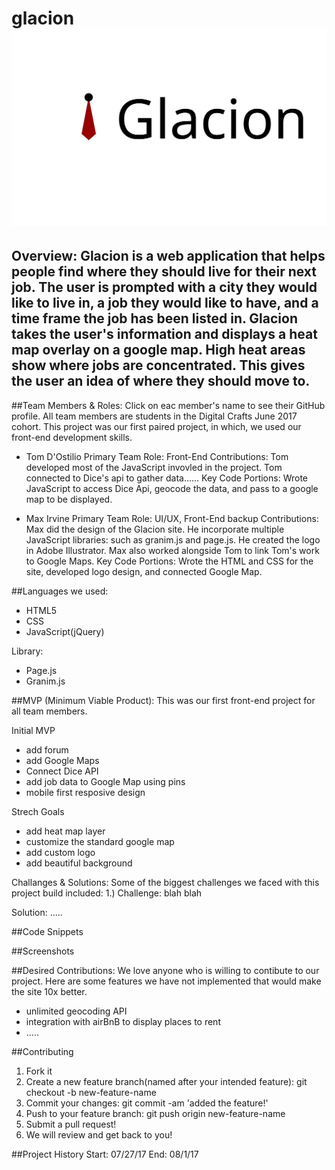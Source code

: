 # glacion ![alt text](https://raw.githubusercontent.com/maxIrvine/glacion/master/images/glacion-logo-red.svg)

## Overview: Glacion is a web application that helps people find where they should live for their next job. The user is prompted with a city they would like to live in, a job they would like to have, and a time frame the job has been listed in. Glacion takes the user's information and displays a heat map overlay on a google map. High heat areas show where jobs are concentrated. This gives the user an idea of where they should move to. 

##Team Members & Roles: Click on eac member's name to see their GitHub profile. All team members are students in the Digital Crafts June 2017 cohort. This project was our first paired project, in which, we used our front-end development skills. 

  - Tom D'Ostilio
  Primary Team Role: Front-End
  Contributions: Tom developed most of the JavaScript invovled in the project. Tom connected to Dice's api to gather data......
  Key Code Portions: Wrote JavaScript to access Dice Api, geocode the data, and pass to a google map to be displayed. 
  
  - Max Irvine
  Primary Team Role: UI/UX, Front-End backup
  Contributions: Max did the design of the Glacion site. He incorporate multiple JavaScript libraries: such as granim.js and page.js. He created the logo in Adobe Illustrator. Max also worked alongside Tom to link Tom's work to Google Maps. 
  Key Code Portions: Wrote the HTML and CSS for the site, developed logo design, and connected Google Map. 
  
##Languages we used: 
  - HTML5
  - CSS
  - JavaScript(jQuery)
  
  Library:
  - Page.js
  - Granim.js
  
##MVP (Minimum Viable Product): This was our first front-end project for all team members. 

Initial MVP
  - add forum
  - add Google Maps
  - Connect Dice API
  - add job data to Google Map using pins
  - mobile first resposive design
  
Strech Goals
  - add heat map layer
  - customize the standard google map 
  - add custom logo
  - add beautiful background
  
Challanges & Solutions:
Some of the biggest challenges we faced with this project build included: 
  1.) Challenge: blah blah
  
  Solution: .....
  
##Code Snippets




##Screenshots


##Desired Contributions: We love anyone who is willing to contibute to our project. Here are some features we have not implemented that would make the site 10x better.
  - unlimited geocoding API
  - integration with airBnB to display places to rent
  - .....

##Contributing
  1. Fork it
  2. Create a new feature branch(named after your intended feature): git checkout -b new-feature-name
  3. Commit your changes: git commit -am 'added the feature!'
  4. Push to your feature branch: git push origin new-feature-name
  5. Submit a pull request!
  6. We will review and get back to you!
  
##Project History
Start: 07/27/17
End: 08/1/17
